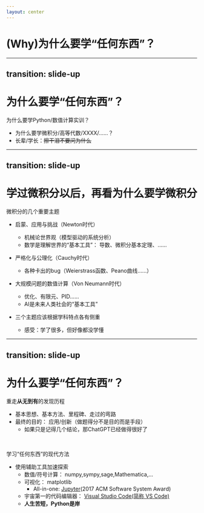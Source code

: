 ```yaml
---
layout: center
---
```

# (Why)为什么要学“任何东西”？

---
transition: slide-up
---

# 为什么要学“任何东西”？

为什么要学Python/数值计算实训？

<v-clicks>

* 为什么要学微积分/高等代数/XXXX/......？
* 长辈/学长：~~擦干泪不要问为什么~~

</v-clicks>

---
transition: slide-up
---

# 学过微积分以后，再看为什么要学微积分

微积分的几个重要主题

<v-clicks>

- 启蒙、应用与挑战（Newton时代）
    * 机械论世界观（模型驱动的系统分析）
    * 数学是理解世界的“基本工具”： 导数、微积分基本定理、......

- 严格化与公理化（Cauchy时代）
    * 各种卡出的bug（Weierstrass函数、Peano曲线......）

- 大规模问题的数值计算（Von Neumann时代）
    * 优化、有限元、PID......
    * AI是未来人类社会的“基本工具”

- 三个主题应该根据学科特点各有侧重
    * 感受：学了很多，但好像都没学懂 

</v-clicks>



---
transition: slide-up
---

# 为什么要学“任何东西”？

重走**从无到有**的发现历程

<v-clicks>

* 基本思想、基本方法、里程碑、走过的弯路
* 最终的目的： 应用/创新（做题得分不是目的而是手段）
    * 如果只是记得几个结论，那ChatGPT已经做得很好了

</v-clicks>

<br/>

<v-click>

学习“任何东西”的现代方法

* 使用辅助工具加速探索
    * 数值/符号计算： numpy,sympy,sage,Mathematica,...
    * 可视化： matplotlib
        * All-in-one: [Jupyter](https://jupyter.org/)(2017 ACM Software System Award)
    * 宇宙第一的代码编辑器： [Visual Studio Code(简称 VS Code)](https://code.visualstudio.com/)
    * **人生苦短，Python是岸**

</v-click>


